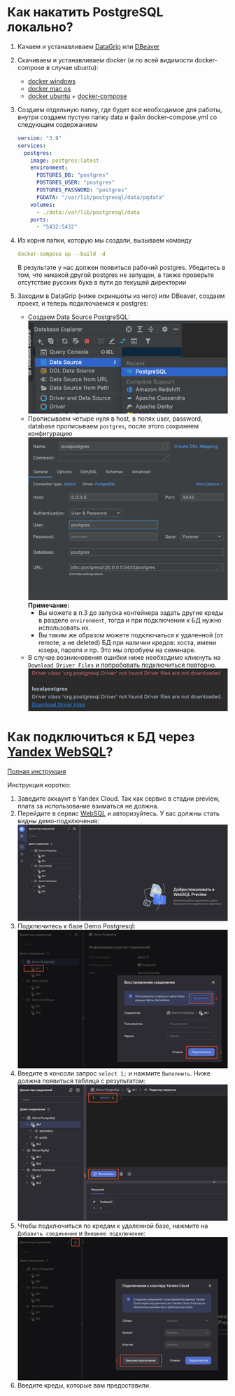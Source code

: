 # Как накатить PostgreSQL локально?

1. Качаем и устанавливаем
   [DataGrip](https://www.jetbrains.com/datagrip/download/) или
   [DBeaver](https://dbeaver.io/download/)
2. Скачиваем и устанавливаем docker (и по всей видимости docker-compose в случае
   ubuntu):
   - [docker windows](https://docs.docker.com/desktop/windows/install/)
   - [docker mac os](https://docs.docker.com/desktop/mac/install/)
   - [docker ubuntu](https://docs.docker.com/engine/install/ubuntu/) +
     [docker-compose](https://docs.docker.com/compose/install/)
3. Создаем отдельную папку, где будет все необходимое для работы, внутри создаем
   пустую папку data и файл docker-compose.yml со следующим содержанием

   ```yaml
   version: "3.9"
   services:
     postgres:
       image: postgres:latest
       environment:
         POSTGRES_DB: "postgres"
         POSTGRES_USER: "postgres"
         POSTGRES_PASSWORD: "postgres"
         PGDATA: "/var/lib/postgresql/data/pgdata"
       volumes:
         - ./data:/var/lib/postgresql/data
       ports:
         - "5432:5432"
   ```

4. Из корня папки, которую мы создали, вызываем команду

   ```yaml
   docker-compose up --build -d
   ```

   В результате у нас должен появиться рабочий postgres. Убедитесь в том, что
   никакой другой postgres не запущен, а также проверьте отсутствие русских букв
   в пути до текущей директории

5. Заходим в DataGrip (ниже скриншоты из него) или DBeaver, создаем проект, и
   теперь подключаемся к postgres:
   - Создаем Data Source PostgreSQL:
     ![Create Data Source](./img/img0_add_datasource.png)
   - Прописываем четыре нуля в host, в полях user, password, database
     прописываем `postgres`, после этого сохраняем конфигурацию
     ![Fill Creds](./img/img1_fill_creds.png) **Примечание:**
     - Вы можете в п.3 до запуска контейнера задать другие креды в разделе
       `environment`, тогда и при подключении к БД нужно использовать их.
     - Вы таким же образом можете подключаться к удаленной (от remote, а не
       deleted) БД при наличии кредов: хоста, имени юзера, пароля и пр. Это мы
       опробуем на семинаре.
   - В случае возникновения ошибки ниже необходимо кликнуть на
     `Download Driver Files` и попробовать подключиться повторно.
     ![Driver Error](./img/img2_driver_error.png)

# Как подключиться к БД через [Yandex WebSQL](https://cloud.yandex.ru/ru/docs/websql/)?

[Полная инструкция](https://cloud.yandex.ru/ru/docs/websql/quickstart)

Инструкция коротко:

1. Заведите аккаунт в Yandex Cloud. Так как сервис в стадии preview, плата за
   использование взиматься не должна.
2. Перейдите в сервис [WebSQL](https://websql.cloud.yandex.ru/) и авторизуйтесь.
   У вас должны стать видны демо-подключения:
   ![WebSQL Preview](./img/img3_websql_preview.png)
3. Подключитесь к базе Demo Postgresql:
   ![WebSQL Fill Creds](./img/img4_websql_fill_creds.png)
4. Введите в консоли запрос `select 1;` и нажмите `Выполнить`. Ниже должна
   появиться таблица с результатом: ![WebSQL Query](./img/img5_websql_query.png)
5. Чтобы подключиться по кредам к удаленной базе, нажмите на
   `Добавить соединение` и `Внешнее подключение`:
   ![WebSQL Remote Connection](./img/img6_websql_remote_connection.png)
6. Введите креды, которые вам предоставили.
